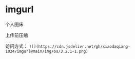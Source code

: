 # imgurl
个人图床

上传前压缩

访问方式：
```![](https://cdn.jsdelivr.net/gh/xiaodaqiang-1024/imgurl@main/img/os/3.2.1-1.png)```